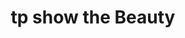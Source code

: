 ---
pid: llp279
title: tp show the Beauty
location_transcription: on a biulding
coordinates: "[-75.190009125497, 39.955194730983]"
zipcode: 
gen_neighborhood: 
neighborhood: 
outside_phl: 
age: '10'
age_range: 6-13
instagram: 
image_file_name: llp_279.jpg
proposal_transcription: love
topic: Animals,LGBTQ+,Love
topic_summary: 0, 0, 0
type: Sculpture Statue
keywords_other: unicorn, love
credit: Gabrielle Berrio S
image_labels: 
twitter: 
facebook: 
permalink: "/monuments/llp279/"
layout: item-page
---